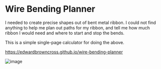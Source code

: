 # Wire Bending Planner

I needed to create precise shapes out of bent metal ribbon. I could not find anything to help me plan out paths for my ribbon, and tell me how much ribbon I would need and where to start and stop the bends.

This is a simple single-page calculator for doing the above.

https://edwardbrowncross.github.io/wire-bending-planner

![image](https://github.com/edwardbrowncross/wire-bending-planner/assets/35063432/a9aa204f-a2af-4900-97a1-593a4d1321d3)

